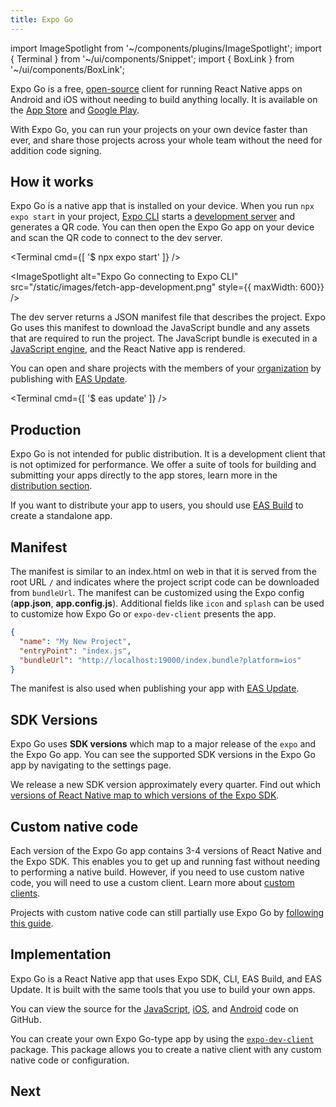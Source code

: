 ```yaml
---
title: Expo Go
---
```


import ImageSpotlight from '~/components/plugins/ImageSpotlight';
import { Terminal } from '~/ui/components/Snippet';
import { BoxLink } from '~/ui/components/BoxLink';

Expo Go is a free, [open-source](https://github.com/expo/expo/tree/main/home) client for running React Native apps on Android and iOS without needing to build anything locally. It is available on the [App Store](https://apps.apple.com/app/apple-store/id982107779) and [Google Play](https://play.google.com/store/apps/details?id=host.exp.exponent&referrer=www).

With Expo Go, you can run your projects on your own device faster than ever, and share those projects across your whole team without the need for addition code signing.

## How it works

Expo Go is a native app that is installed on your device. When you run `npx expo start` in your project, [Expo CLI](/workflow/expo-cli) starts a [development server](/workflow/expo-cli#develop) and generates a QR code. You can then open the Expo Go app on your device and scan the QR code to connect to the dev server.

<Terminal cmd={[
'$ npx expo start'
]} />

<ImageSpotlight alt="Expo Go connecting to Expo CLI" src="/static/images/fetch-app-development.png" style={{ maxWidth: 600}} />

The dev server returns a JSON manifest file that describes the project. Expo Go uses this manifest to download the JavaScript bundle and any assets that are required to run the project. The JavaScript bundle is executed in a [JavaScript engine](/workflow/glossary-of-terms#javascript-engine), and the React Native app is rendered.

You can open and share projects with the members of your [organization](/accounts/account-types/#organizations) by publishing with [EAS Update](/eas-update/introduction).

<Terminal cmd={[
'$ eas update'
]} />

## Production

Expo Go is not intended for public distribution. It is a development client that is not optimized for performance. We offer a suite of tools for building and submitting your apps directly to the app stores, learn more in the [distribution section](/distribution/introduction).

If you want to distribute your app to users, you should use [EAS Build](/build/introduction) to create a standalone app.

## Manifest

The manifest is similar to an index.html on web in that it is served from the root URL `/` and indicates where the project script code can be downloaded from `bundleUrl`. The manifest can be customized using the Expo config (**app.json**, **app.config.js**). Additional fields like `icon` and `splash` can be used to customize how Expo Go or `expo-dev-client` presents the app.

```json
{
  "name": "My New Project",
  "entryPoint": "index.js",
  "bundleUrl": "http://localhost:19000/index.bundle?platform=ios"
}
```

The manifest is also used when publishing your app with [EAS Update](/eas-update/introduction).

## SDK Versions

Expo Go uses **SDK versions** which map to a major release of the `expo` and the Expo Go app. You can see the supported SDK versions in the Expo Go app by navigating to the settings page.

We release a new SDK version approximately every quarter. Find out which [versions of React Native map to which versions of the Expo SDK][version-support].

## Custom native code

Each version of the Expo Go app contains 3-4 versions of React Native and the Expo SDK. This enables you to get up and running fast without needing to performing a native build. However, if you need to use custom native code, you will need to use a custom client. Learn more about [custom clients](/clients/introduction).

Projects with custom native code can still partially use Expo Go by [following this guide](/bare/using-expo-client).

## Implementation

Expo Go is a React Native app that uses Expo SDK, CLI, EAS Build, and EAS Update. It is built with the same tools that you use to build your own apps.

You can view the source for the [JavaScript](https://github.com/expo/expo/tree/main/home), [iOS](https://github.com/expo/expo/tree/main/ios), and [Android](https://github.com/expo/expo/tree/main/android) code on GitHub.

You can create your own Expo Go-type app by using the [`expo-dev-client`](/clients/introduction) package. This package allows you to create a native client with any custom native code or configuration.

## Next

<BoxLink 
  title="CLI"
  description="Learn about the Expo CLI and how to use it to develop your app."
  href="/workflow/expo-cli"
/>

<BoxLink 
  title="App config"
  description="Configure the Expo CLI and Expo Go with the app.json."
  href="/workflow/configuration"
/>

<BoxLink 
  title="Bundling"
  description="Learn how your JavaScript is bundled for execution in React Native apps."
  href="/workflow/bundling"
/>

[version-support]: /versions/latest/index#each-expo-sdk-version-depends-on-a-react-native-version
